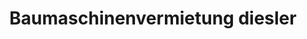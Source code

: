 ---
title: "Baumaschinenvermietung diesler"
url: /nastaetten/baumaschinenvermietung-diesler/
shop: Mieten
---